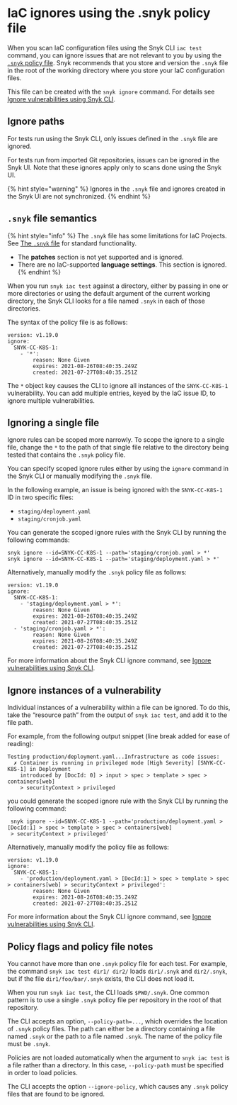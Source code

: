 # IaC ignores using the .snyk policy file

When you scan IaC configuration files using the Snyk CLI `iac test` command, you can ignore issues that are not relevant to you by using the [`.snyk` policy file](../../../snyk-cli/test-for-vulnerabilities/the-.snyk-file.md). Snyk recommends that you store and version the `.snyk` file in the root of the working directory where you store your IaC configuration files.

This file can be created with the `snyk ignore` command. For details see [Ignore vulnerabilities using Snyk CLI](../../../snyk-cli/scan-and-maintain-projects-using-the-cli/ignore-vulnerabilities-using-snyk-cli.md).

## Ignore paths

For tests run using the Snyk CLI, only issues defined in the `.snyk` file are ignored.

For tests run from imported Git repositories, issues can be ignored in the Snyk UI. Note that these ignores apply only to scans done using the Snyk UI.

{% hint style="warning" %}
Ignores in the `.snyk` file and ignores created in the Snyk UI are not synchronized.
{% endhint %}

## `.snyk` file semantics

{% hint style="info" %}
The `.snyk` file has some limitations for IaC Projects. See [The `.snyk` file](../../../snyk-cli/test-for-vulnerabilities/the-.snyk-file.md) for standard functionality.

* The **patches** section is not yet supported and is ignored.
* There are no IaC-supported **language settings**. This section is ignored.
{% endhint %}

When you run `snyk iac test` against a directory, either by passing in one or more directories or using the default argument of the current working directory, the Snyk CLI looks for a file named `.snyk` in each of those directories.

The syntax of the policy file is as follows:

```
version: v1.19.0
ignore:
  SNYK-CC-K8S-1:
    - '*':
        reason: None Given
        expires: 2021-08-26T08:40:35.249Z
        created: 2021-07-27T08:40:35.251Z
```

The `*` object key causes the CLI to ignore all instances of the `SNYK-CC-K8S-1` vulnerability. You can add multiple entries, keyed by the IaC issue ID, to ignore multiple vulnerabilities.

## Ignoring a single file

Ignore rules can be scoped more narrowly. To scope the ignore to a single file, change the `*` to the path of that single file relative to the directory being tested that contains the `.snyk` policy file.

You can specify scoped ignore rules either by using the `ignore` command in the Snyk CLI or manually modifying the `.snyk` file.

In the following example, an issue is being ignored with the `SNYK-CC-K8S-1` ID in two specific files:

* `staging/deployment.yaml`
* `staging/cronjob.yaml`

You can generate the scoped ignore rules with the Snyk CLI by running the following commands:

```
snyk ignore --id=SNYK-CC-K8S-1 --path='staging/cronjob.yaml > *'
snyk ignore --id=SNYK-CC-K8S-1 --path='staging/deployment.yaml > *'
```

Alternatively, manually modify the `.snyk` policy file as follows:

```
version: v1.19.0
ignore:
  SNYK-CC-K8S-1:
    - 'staging/deployment.yaml > *':
        reason: None Given
        expires: 2021-08-26T08:40:35.249Z
        created: 2021-07-27T08:40:35.251Z
  - 'staging/cronjob.yaml > *':
        reason: None Given
        expires: 2021-08-26T08:40:35.249Z
        created: 2021-07-27T08:40:35.251Z
```

For more information about the Snyk CLI ignore command, see [Ignore vulnerabilities using Snyk CLI](../../../snyk-cli/scan-and-maintain-projects-using-the-cli/ignore-vulnerabilities-using-snyk-cli.md).

## Ignore instances of a vulnerability

Individual instances of a vulnerability within a file can be ignored. To do this, take the “resource path” from the output of `snyk iac test`, and add it to the file path.

For example, from the following output snippet (line break added for ease of reading):

```
Testing production/deployment.yaml...Infrastructure as code issues:
  ✗ Container is running in privileged mode [High Severity] [SNYK-CC-K8S-1] in Deployment
    introduced by [DocId: 0] > input > spec > template > spec > containers[web] 
    > securityContext > privileged
```

you could generate the scoped ignore rule with the Snyk CLI by running the following command:

```
 snyk ignore --id=SNYK-CC-K8S-1 --path='production/deployment.yaml > [DocId:1] > spec > template > spec > containers[web] 
 > securityContext > privileged'
```

Alternatively, manually modify the policy file as follows:

```
version: v1.19.0
ignore:
  SNYK-CC-K8S-1:
    - 'production/deployment.yaml > [DocId:1] > spec > template > spec > containers[web] > securityContext > privileged':
        reason: None Given
        expires: 2021-08-26T08:40:35.249Z
        created: 2021-07-27T08:40:35.251Z
```

For more information about the Snyk CLI ignore command, see [Ignore vulnerabilities using Snyk CLI](../../../snyk-cli/scan-and-maintain-projects-using-the-cli/ignore-vulnerabilities-using-snyk-cli.md).

## Policy flags and policy file notes

You cannot have more than one `.snyk` policy file for each test. For example, the command `snyk iac test dir1/ dir2/` loads `dir1/.snyk` and `dir2/.snyk`, but if the file `dir1/foo/bar/.snyk` exists, the CLI does not load it.

When you run `snyk iac test`, the CLI loads `$PWD/.snyk`. One common pattern is to use a single `.snyk` policy file per repository in the root of that repository.

The CLI accepts an option, `--policy-path=...`, which overrides the location of `.snyk` policy files. The path can either be a directory containing a file named `.snyk` or the path to a file named `.snyk`. The name of the policy file must be `.snyk`.

Policies are not loaded automatically when the argument to `snyk iac test` is a file rather than a directory. In this case, `--policy-path` must be specified in order to load policies.

The CLI accepts the option `--ignore-policy`, which causes any `.snyk` policy files that are found to be ignored.
